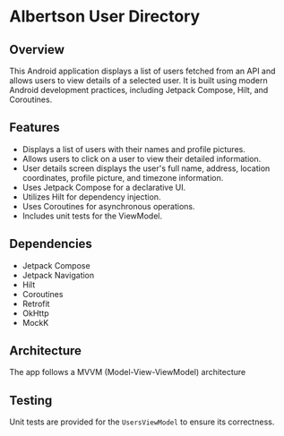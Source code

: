 # Albertson User Directory

## Overview

This Android application displays a list of users fetched from an API and allows users to view details of a selected user. It is built using modern Android development practices, including Jetpack Compose, Hilt, and Coroutines.

## Features

* Displays a list of users with their names and profile pictures.
* Allows users to click on a user to view their detailed information.
* User details screen displays the user's full name, address, location coordinates, profile picture, and timezone information.
* Uses Jetpack Compose for a declarative UI.
* Utilizes Hilt for dependency injection.
* Uses Coroutines for asynchronous operations.
* Includes unit tests for the ViewModel.

## Dependencies

* Jetpack Compose
* Jetpack Navigation
* Hilt
* Coroutines
* Retrofit
* OkHttp
* MockK

## Architecture

The app follows a MVVM (Model-View-ViewModel) architecture

## Testing

Unit tests are provided for the `UsersViewModel` to ensure its correctness.
